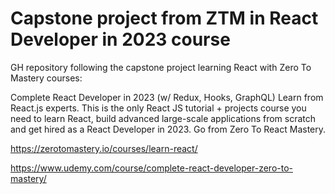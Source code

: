 # Capstone project from ZTM in React Developer in 2023 course

GH repository following the capstone project learning React with Zero To Mastery courses:

Complete React Developer in 2023 (w/ Redux, Hooks, GraphQL) Learn from React.js experts. This is the only React JS tutorial + projects course you need to learn React, build advanced large-scale applications from scratch and get hired as a React Developer in 2023. Go from Zero To React Mastery.

https://zerotomastery.io/courses/learn-react/

https://www.udemy.com/course/complete-react-developer-zero-to-mastery/
